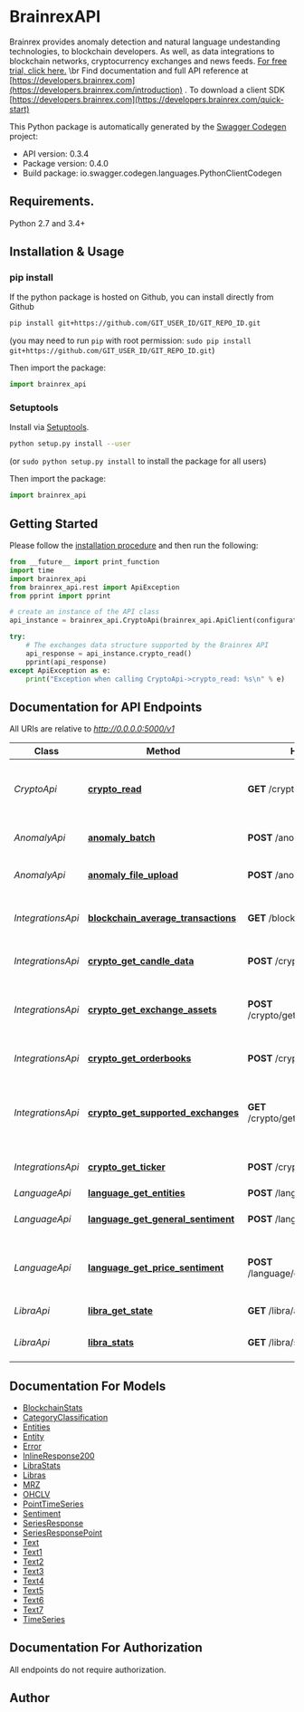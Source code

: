 # BrainrexAPI
Brainrex provides anomaly detection and natural language undestanding technologies, to blockchain developers. As well, as data integrations to blockchain networks, cryptocurrency exchanges and news feeds. [For free trial, click here.](https://brainrex.com/start.html) \\br Find documentation and full API reference at [https://developers.brainrex.com](https://developers.brainrex.com/introduction) . To download a client SDK [https://developers.brainrex.com](https://developers.brainrex.com/quick-start)

This Python package is automatically generated by the [Swagger Codegen](https://github.com/swagger-api/swagger-codegen) project:

- API version: 0.3.4
- Package version: 0.4.0
- Build package: io.swagger.codegen.languages.PythonClientCodegen

## Requirements.

Python 2.7 and 3.4+

## Installation & Usage
### pip install

If the python package is hosted on Github, you can install directly from Github

```sh
pip install git+https://github.com/GIT_USER_ID/GIT_REPO_ID.git
```
(you may need to run `pip` with root permission: `sudo pip install git+https://github.com/GIT_USER_ID/GIT_REPO_ID.git`)

Then import the package:
```python
import brainrex_api
```

### Setuptools

Install via [Setuptools](http://pypi.python.org/pypi/setuptools).

```sh
python setup.py install --user
```
(or `sudo python setup.py install` to install the package for all users)

Then import the package:
```python
import brainrex_api
```

## Getting Started

Please follow the [installation procedure](#installation--usage) and then run the following:

```python
from __future__ import print_function
import time
import brainrex_api
from brainrex_api.rest import ApiException
from pprint import pprint

# create an instance of the API class
api_instance = brainrex_api.CryptoApi(brainrex_api.ApiClient(configuration))

try:
    # The exchanges data structure supported by the Brainrex API
    api_response = api_instance.crypto_read()
    pprint(api_response)
except ApiException as e:
    print("Exception when calling CryptoApi->crypto_read: %s\n" % e)

```

## Documentation for API Endpoints

All URIs are relative to *http://0.0.0.0:5000/v1*

Class | Method | HTTP request | Description
------------ | ------------- | ------------- | -------------
*CryptoApi* | [**crypto_read**](clients/python/docs/CryptoApi.md#crypto_read) | **GET** /crypto/exchanges | The exchanges data structure supported by the Brainrex API
*AnomalyApi* | [**anomaly_batch**](clients/python/docs/AnomalyApi.md#anomaly_batch) | **POST** /anomaly/json/detect | Detects anomaly in historical data
*AnomalyApi* | [**anomaly_file_upload**](clients/python/docs/AnomalyApi.md#anomaly_file_upload) | **POST** /anomaly/file/detect | Detects anomaly in historical data
*IntegrationsApi* | [**blockchain_average_transactions**](clients/python/docs/IntegrationsApi.md#blockchain_average_transactions) | **GET** /blockchain/statistics | Programmable statistics about popular blockchain
*IntegrationsApi* | [**crypto_get_candle_data**](clients/python/docs/IntegrationsApi.md#crypto_get_candle_data) | **POST** /crypto/get_candles | Downloads candle format market data
*IntegrationsApi* | [**crypto_get_exchange_assets**](clients/python/docs/IntegrationsApi.md#crypto_get_exchange_assets) | **POST** /crypto/get_exchange_assets | Gets all currency pairs traded in selected exchange
*IntegrationsApi* | [**crypto_get_orderbooks**](clients/python/docs/IntegrationsApi.md#crypto_get_orderbooks) | **POST** /crypto/get_orderbooks | Downloads candle format market data
*IntegrationsApi* | [**crypto_get_supported_exchanges**](clients/python/docs/IntegrationsApi.md#crypto_get_supported_exchanges) | **GET** /crypto/get_supported_exchanges | Gets all cryptocurrency exchanges supported by the Brainrex API
*IntegrationsApi* | [**crypto_get_ticker**](clients/python/docs/IntegrationsApi.md#crypto_get_ticker) | **POST** /crypto/get_ticker | Downloads candle format market data
*LanguageApi* | [**language_get_entities**](clients/python/docs/LanguageApi.md#language_get_entities) | **POST** /language/entities | Entity Analysis
*LanguageApi* | [**language_get_general_sentiment**](clients/python/docs/LanguageApi.md#language_get_general_sentiment) | **POST** /language/sentiment | Scores blob of text from (-1 to +1)
*LanguageApi* | [**language_get_price_sentiment**](clients/python/docs/LanguageApi.md#language_get_price_sentiment) | **POST** /language/get_buy_sentiment | Sentiment analysis score using a model trained for buy signals.
*LibraApi* | [**libra_get_state**](clients/python/docs/LibraApi.md#libra_get_state) | **GET** /libra/account/get_state | Get account state
*LibraApi* | [**libra_stats**](clients/python/docs/LibraApi.md#libra_stats) | **GET** /libra/statistics | Useful stats about libra testnet


## Documentation For Models

 - [BlockchainStats](clients/python/docs/BlockchainStats.md)
 - [CategoryClassification](clients/python/docs/CategoryClassification.md)
 - [Entities](clients/python/docs/Entities.md)
 - [Entity](clients/python/docs/Entity.md)
 - [Error](clients/python/docs/Error.md)
 - [InlineResponse200](clients/python/docs/InlineResponse200.md)
 - [LibraStats](clients/python/docs/LibraStats.md)
 - [Libras](clients/python/docs/Libras.md)
 - [MRZ](clients/python/docs/MRZ.md)
 - [OHCLV](clients/python/docs/OHCLV.md)
 - [PointTimeSeries](clients/python/docs/PointTimeSeries.md)
 - [Sentiment](clients/python/docs/Sentiment.md)
 - [SeriesResponse](clients/python/docs/SeriesResponse.md)
 - [SeriesResponsePoint](clients/python/docs/SeriesResponsePoint.md)
 - [Text](clients/python/docs/Text.md)
 - [Text1](clients/python/docs/Text1.md)
 - [Text2](clients/python/docs/Text2.md)
 - [Text3](clients/python/docs/Text3.md)
 - [Text4](clients/python/docs/Text4.md)
 - [Text5](clients/python/docs/Text5.md)
 - [Text6](clients/python/docs/Text6.md)
 - [Text7](clients/python/docs/Text7.md)
 - [TimeSeries](clients/python/docs/TimeSeries.md)


## Documentation For Authorization

 All endpoints do not require authorization.


## Author
